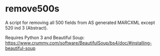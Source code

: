 # remove500s
A script for removing all 500 fields from AS generated MARCXML except 520 ind 3 (Abstract).

Requires Python 3 and Beautiful Soup: https://www.crummy.com/software/BeautifulSoup/bs4/doc/#installing-beautiful-soup

